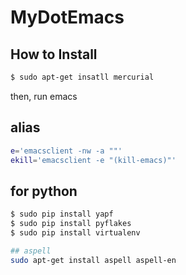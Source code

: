 # MyDotEmacs

## How to Install
```sh
$ sudo apt-get insatll mercurial
```

then, run emacs

## alias
```sh
e='emacsclient -nw -a ""'
ekill='emacsclient -e "(kill-emacs)"'
```

## for python
```sh
$ sudo pip install yapf
$ sudo pip install pyflakes
$ sudo pip install virtualenv

## aspell
sudo apt-get install aspell aspell-en
